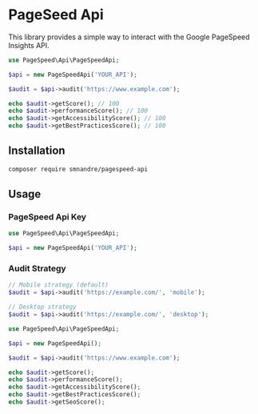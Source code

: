 # PageSeed Api

This library provides a simple way to interact with the Google PageSpeed Insights API.

```php
use PageSpeed\Api\PageSpeedApi;

$api = new PageSpeedApi('YOUR_API');

$audit = $api->audit('https://www.example.com');

echo $audit->getScore(); // 100
echo $audit->performanceScore(); // 100
echo $audit->getAccessibilityScore(); // 100
echo $audit->getBestPracticesScore(); // 100
```


## Installation

```bash
composer require smnandre/pagespeed-api
```

## Usage


### PageSpeed Api Key

```php
use PageSpeed\Api\PageSpeedApi;

$api = new PageSpeedApi('YOUR_API');
```

### Audit Strategy	

```php
// Mobile strategy (default)
$audit = $api->audit('https://example.com/', 'mobile');

// Desktop strategy
$audit = $api->audit('https://example.com/', 'desktop');
```

```php
use PageSpeed\Api\PageSpeedApi;

$api = new PageSpeedApi();

$audit = $api->audit('https://www.example.com');

echo $audit->getScore();
echo $audit->performanceScore();
echo $audit->getAccessibilityScore();
echo $audit->getBestPracticesScore();
echo $audit->getSeoScore();
```
